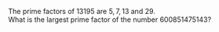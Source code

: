 The prime factors of $13195$ are $5, 7, 13$ and $29$.<br>
What is the largest prime factor of the number $600851475143$?<br>


